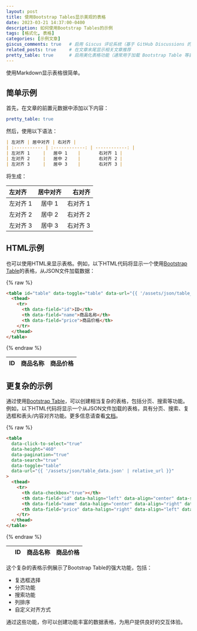 ```yaml
---
layout: post
title: 使用Bootstrap Tables显示美观的表格
date: 2023-03-21 14:37:00-0400
description: 如何使用Bootstrap Tables的示例
tags: [格式化, 表格]
categories: [示例文章]
giscus_comments: true   # 启用 Giscus 评论系统（基于 GitHub Discussions 的评论功能）
related_posts: true     # 在文章末尾显示相关文章推荐
pretty_table: true      # 启用美化表格功能（通常用于加载 Bootstrap Table 等表格样式或脚本）
---
```


使用Markdown显示表格很简单。

## 简单示例

首先，在文章的前置元数据中添加以下内容：

```yml
pretty_table: true
```

然后，使用以下语法：

```markdown
| 左对齐 | 居中对齐 | 右对齐 |
| :----------- | :------------: | ------------: |
| 左对齐 1     |   居中 1    |       右对齐 1 |
| 左对齐 2     |   居中 2    |       右对齐 2 |
| 左对齐 3     |   居中 3    |       右对齐 3 |
```

将生成：

| 左对齐 | 居中对齐 | 右对齐 |
| :----------- | :------------: | ------------: |
| 左对齐 1     |   居中 1    |       右对齐 1 |
| 左对齐 2     |   居中 2    |       右对齐 2 |
| 左对齐 3     |   居中 3    |       右对齐 3 |

<p></p>

## HTML示例

也可以使用HTML来显示表格。例如，以下HTML代码将显示一个使用[Bootstrap Table](https://bootstrap-table.com/)的表格，从JSON文件加载数据：

{% raw  %}

```html
<table id="table" data-toggle="table" data-url="{{ '/assets/json/table_data.json' | relative_url }}">
  <thead>
    <tr>
      <th data-field="id">ID</th>
      <th data-field="name">商品名称</th>
      <th data-field="price">商品价格</th>
    </tr>
  </thead>
</table>
```

{% endraw  %}

<table
  data-toggle="table"
  data-url="{{ '/assets/json/table_data.json' | relative_url }}">
  <thead>
    <tr>
      <th data-field="id">ID</th>
      <th data-field="name">商品名称</th>
      <th data-field="price">商品价格</th>
    </tr>
  </thead>
</table>

<p></p>

## 更复杂的示例

通过使用[Bootstrap Table](https://bootstrap-table.com/)，可以创建相当复杂的表格，包括分页、搜索等功能。例如，以下HTML代码将显示一个从JSON文件加载的表格，具有分页、搜索、复选框和表头/内容对齐功能。更多信息请查看[文档](https://examples.bootstrap-table.com/index.html)。

{% raw  %}

```html
<table
  data-click-to-select="true"
  data-height="460"
  data-pagination="true"
  data-search="true"
  data-toggle="table"
  data-url="{{ '/assets/json/table_data.json' | relative_url }}"
>
  <thead>
    <tr>
      <th data-checkbox="true"></th>
      <th data-field="id" data-halign="left" data-align="center" data-sortable="true">ID</th>
      <th data-field="name" data-halign="center" data-align="right" data-sortable="true">商品名称</th>
      <th data-field="price" data-halign="right" data-align="left" data-sortable="true">商品价格</th>
    </tr>
  </thead>
</table>
```

{% endraw  %}

<table
  data-click-to-select="true"
  data-height="460"
  data-pagination="true"
  data-search="true"
  data-toggle="table"
  data-url="{{ '/assets/json/table_data.json' | relative_url }}">
  <thead>
    <tr>
      <th data-checkbox="true"></th>
      <th data-field="id" data-halign="left" data-align="center" data-sortable="true">ID</th>
      <th data-field="name" data-halign="center" data-align="right" data-sortable="true">商品名称</th>
      <th data-field="price" data-halign="right" data-align="left" data-sortable="true">商品价格</th>
    </tr>
  </thead>
</table>

这个复杂的表格示例展示了Bootstrap Table的强大功能，包括：
- 复选框选择
- 分页功能
- 搜索功能
- 列排序
- 自定义对齐方式

通过这些功能，你可以创建功能丰富的数据表格，为用户提供良好的交互体验。
